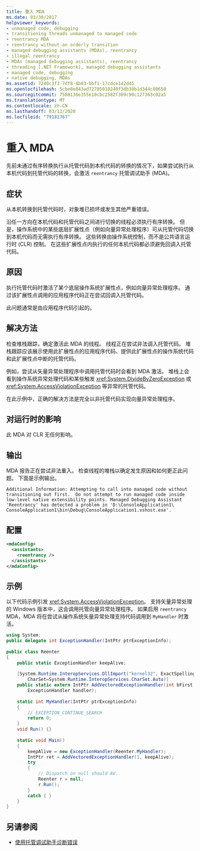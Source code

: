 ```yaml
---
title: 重入 MDA
ms.date: 03/30/2017
helpviewer_keywords:
- unmanaged code, debugging
- transitioning threads unmanaged to managed code
- reentrancy MDA
- reentrancy without an orderly transition
- managed debugging assistants (MDAs), reentrancy
- illegal reentrancy
- MDAs (managed debugging assistants), reentrancy
- threading [.NET Framework], managed debugging assistants
- managed code, debugging
- native debugging, MDAs
ms.assetid: 7240c3f3-7df8-4b03-bbf1-17cdce142d45
ms.openlocfilehash: 5cbe8e843ad72785010240f3db30b1d344c80650
ms.sourcegitcommit: 7588136e355e10cbc2582f389c90c127363c02a5
ms.translationtype: MT
ms.contentlocale: zh-CN
ms.lasthandoff: 03/12/2020
ms.locfileid: "79181767"
---
```

# <a name="reentrancy-mda"></a>重入 MDA
先前未通过有序转换执行从托管代码到本机代码的转换的情况下，如果尝试执行从本机代码到托管代码的转换，会激活 `reentrancy` 托管调试助手 (MDA)。  
  
## <a name="symptoms"></a>症状  
 从本机转换到托管代码时，对象堆已损坏或发生其他严重错误。  
  
 沿任一方向在本机代码和托管代码之间进行切换的线程必须执行有序转换。 但是，操作系统中的某些底层扩展性点（例如向量异常处理程序）可从托管代码切换到本机代码而无需执行有序转换。  这些转换由操作系统控制，而不是公共语言运行时 (CLR) 控制。  在这些扩展性点内执行的任何本机代码都必须避免回调入托管代码。  
  
## <a name="cause"></a>原因  
 执行托管代码时激活了某个底层操作系统扩展性点，例如向量异常处理程序。  通过该扩展性点调用的应用程序代码正在尝试回调入托管代码。  
  
 此问题通常是由应用程序代码引起的。  
  
## <a name="resolution"></a>解决方法  
 检查堆栈跟踪，确定激活此 MDA 的线程。  线程正在尝试非法调入托管代码。  堆栈跟踪应该展示使用此扩展性点的应用程序代码、提供此扩展性点的操作系统代码和此扩展性点中断的托管代码。  
  
 例如，尝试从矢量异常处理程序中调用托管代码时会看到 MDA 激活。  堆栈上会看到操作系统异常处理代码和某些触发 <xref:System.DivideByZeroException> 或 <xref:System.AccessViolationException> 等异常的托管代码。  
  
 在此示例中，正确的解决方法是完全以非托管代码实现向量异常处理程序。  
  
## <a name="effect-on-the-runtime"></a>对运行时的影响  
 此 MDA 对 CLR 无任何影响。  
  
## <a name="output"></a>输出  
 MDA 报告正在尝试非法重入。  检查线程的堆栈以确定发生原因和如何更正此问题。 下面是示例输出。  
  
```output
Additional Information: Attempting to call into managed code without
transitioning out first.  Do not attempt to run managed code inside
low-level native extensibility points. Managed Debugging Assistant
'Reentrancy' has detected a problem in 'D:\ConsoleApplication1\  
ConsoleApplication1\bin\Debug\ConsoleApplication1.vshost.exe'.  
```  
  
## <a name="configuration"></a>配置  
  
```xml  
<mdaConfig>  
  <assistants>  
    <reentrancy />  
  </assistants>  
</mdaConfig>  
```  
  
## <a name="example"></a>示例  
 以下代码示例引发 <xref:System.AccessViolationException>。  支持矢量异常处理的 Windows 版本中，这会调用托管向量异常处理程序。  如果启用 `reentrancy` MDA，MDA 将在尝试从操作系统矢量异常处理支持代码调用到 `MyHandler` 时激活。  
  
```csharp
using System;  
public delegate int ExceptionHandler(IntPtr ptrExceptionInfo);  
  
public class Reenter
{  
    public static ExceptionHandler keepAlive;  
  
    [System.Runtime.InteropServices.DllImport("kernel32", ExactSpelling=true,
        CharSet=System.Runtime.InteropServices.CharSet.Auto)]  
    public static extern IntPtr AddVectoredExceptionHandler(int bFirst,
        ExceptionHandler handler);  
  
    static int MyHandler(IntPtr ptrExceptionInfo)
    {  
        // EXCEPTION_CONTINUE_SEARCH  
        return 0;  
    }  
    void Run() {}  
  
    static void Main()
    {  
        keepAlive = new ExceptionHandler(Reenter.MyHandler);  
        IntPtr ret = AddVectoredExceptionHandler(1, keepAlive);  
        try
        {  
            // Dispatch on null should AV.  
            Reenter r = null;
            r.Run();  
        }
        catch { }  
    }  
}  
```  
  
## <a name="see-also"></a>另请参阅

- [使用托管调试助手诊断错误](diagnosing-errors-with-managed-debugging-assistants.md)
